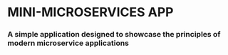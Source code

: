 # MINI-MICROSERVICES APP

### A simple application designed to showcase the principles of modern microservice applications
